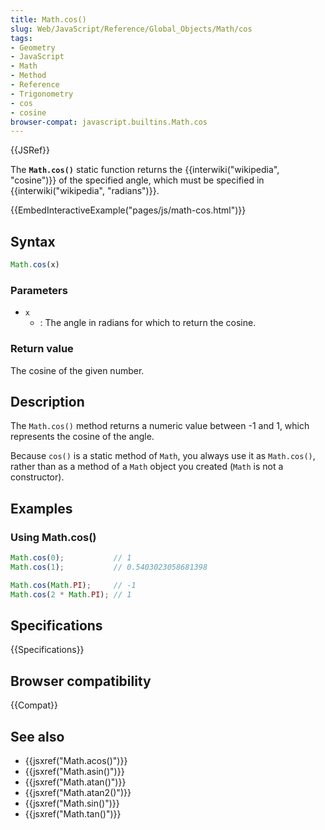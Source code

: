```yaml
---
title: Math.cos()
slug: Web/JavaScript/Reference/Global_Objects/Math/cos
tags:
- Geometry
- JavaScript
- Math
- Method
- Reference
- Trigonometry
- cos
- cosine
browser-compat: javascript.builtins.Math.cos
---
```

{{JSRef}}

The **`Math.cos()`** static function returns the
{{interwiki("wikipedia", "cosine")}} of the specified angle, which
must be specified in {{interwiki("wikipedia", "radians")}}.

{{EmbedInteractiveExample("pages/js/math-cos.html")}}

## Syntax

```js
Math.cos(x)
```

### Parameters

*   `x`
    *   : The angle in radians for which to return the cosine.

### Return value

The cosine of the given number.

## Description

The `Math.cos()` method returns a numeric value between -1 and 1, which
represents the cosine of the angle.

Because `cos()` is a static method of `Math`, you always use it as `Math.cos()`,
rather than as a method of a `Math` object you created (`Math` is not a
constructor).

## Examples

### Using Math.cos()

```js
Math.cos(0);           // 1
Math.cos(1);           // 0.5403023058681398

Math.cos(Math.PI);     // -1
Math.cos(2 * Math.PI); // 1
```

## Specifications

{{Specifications}}

## Browser compatibility

{{Compat}}

## See also

*   {{jsxref("Math.acos()")}}
*   {{jsxref("Math.asin()")}}
*   {{jsxref("Math.atan()")}}
*   {{jsxref("Math.atan2()")}}
*   {{jsxref("Math.sin()")}}
*   {{jsxref("Math.tan()")}}
